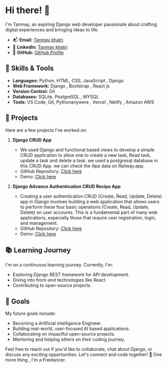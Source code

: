 # Hi there! 👋

I'm Tanmay, an aspiring Django web developer passionate about crafting digital experiences and bringing ideas to life.

<!-- 🌐 **Portfolio:** [Your Portfolio Website](https://yourportfolio.com) -->
- 📬 **Email:** [Tanmay khatri ](tanmaykhatri07726@gmail.com)
- 📱 **LinkedIn:** [Tanmay khatri ](https://linkedin.com/in/tanmaykhatr_)
- 🚀 **GitHub:** [GitHub Profile](https://github.com/yourusername)

## 💼 Skills & Tools

- **Languages:** Python, HTML, CSS, JavaScript , Django 
- **Web Framework:** Django , Bootstrap , React js
- **Version Control:** Git
- **Databases:** SQLite, PostgreSQL , MYSQL
- **Tools:** VS Code, Git, Pythonanywere , Vercel , Netify , Amazon AWS 

## 🌟 Projects

Here are a few projects I've worked on:

1. **Django CRUD App**
   - We used Django and functional based views to develop a simple CRUD application to allow one to create a new task, Read task, update a task and delete a task. we used a postgresql 
     database in this CRUD App. we can check the App data on Railway.app.
   - GitHub Repository: [Click here](https://github.com/GODZ-k/django_crud_app.git)
   - Demo: [Click here](https://curdoperationapp.pythonanywhere.com/)

2. **Django Advance Authentication CRUD Recipe App**
   - Creating a user authentication CRUD (Create, Read, Update, Delete) app in Django involves building a web application that allows users to perform these four basic operations (Create, Read, Update, Delete) on user accounts. This is a fundamental part of many web applications, especially those that require user registration, login, and management.
   - GitHub Repository: [Click here](https://github.com/GODZ-k/Django_Advance_CRUD_Recipe_App.git)
   - Demo: [Click here](https://curdvegapp.pythonanywhere.com)

## 📚 Learning Journey

I'm on a continuous learning journey. Currently, I'm:

- Exploring Django REST framework for API development.
- Diving into front-end technologies like React.
- Contributing to open-source projects.

## 🌱 Goals

My future goals include:

- Becoming a Artificial intelligence Engineer.
- Building real-world, user-focused AI based applications.
- Collaborating on impactful open-source projects.
- Mentoring and helping others on their coding journey.

Feel free to reach out if you'd like to collaborate, chat about Django, or discuss any exciting opportunities. Let's connect and code together! 🚀
One more thing , I'm a Freelancer.

